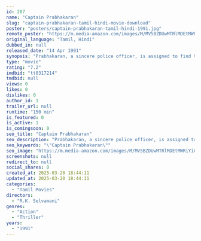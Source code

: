 ```yaml
---
id: 287
name: "Captain Prabhakaran"
slug: "captain-prabhakaran-tamil-hindi-movie-download"
poster: "posters/captain-prabhakaran-tamil-hindi-1991.jpg"
remote_poster: "https://m.media-amazon.com/images/M/MV5BZDUwMTRlMDEtMWRiYi00ZjRkLTk5MDMtZTBlMTNiM2MzYmVmXkEyXkFqcGdeQXVyOTk3NTc2MzE@._V1_SX300.jpg"
original_language: "Tamil, Hindi"
dubbed_in: null
released_date: "14 Apr 1991"
synopsis: "Prabhakaran, a sincere police officer, is assigned to find Veerabhadran, a sandalwood smuggler around Tamilnadu-Karnataka border. On his mission he unfolds the mystery of Veerabhadran and finds the true culprits behind his actions."
type: "movie"
rating: "7.2"
imdbid: "tt0317214"
tmdbid: null
views: 0
likes: 0
dislikes: 0
author_id: 1
trailer_url: null
runtime: "150 min"
is_featured: 0
is_active: 1
is_comingsoon: 0
seo_title: "Captain Prabhakaran"
seo_description: "Prabhakaran, a sincere police officer, is assigned to find Veerabhadran, a sandalwood smuggler around Tamilnadu-Karnataka border. On his mission he unfolds the mystery of Veerabhadran and finds the true culprits behind his actions."
seo_keywords: "\"Captain Prabhakaran\""
seo_image: "https://m.media-amazon.com/images/M/MV5BZDUwMTRlMDEtMWRiYi00ZjRkLTk5MDMtZTBlMTNiM2MzYmVmXkEyXkFqcGdeQXVyOTk3NTc2MzE@._V1_SX300.jpg"
screenshots: null
redirect_to: null
social_shares: 0
created_at: 2025-03-20 18:44:11
updated_at: 2025-03-20 18:44:11
categories:
  - "Tamil Movies"
directors:
  - "R.K. Selvamani"
genres:
  - "Action"
  - "Thriller"
years:
  - "1991"
---
```

